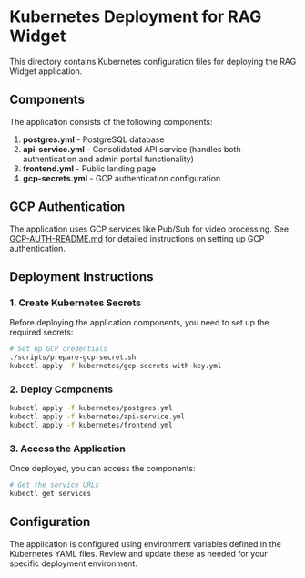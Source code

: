 # Kubernetes Deployment for RAG Widget

This directory contains Kubernetes configuration files for deploying the RAG Widget application.

## Components

The application consists of the following components:

1. **postgres.yml** - PostgreSQL database
2. **api-service.yml** - Consolidated API service (handles both authentication and admin portal functionality)
3. **frontend.yml** - Public landing page
4. **gcp-secrets.yml** - GCP authentication configuration

## GCP Authentication

The application uses GCP services like Pub/Sub for video processing. See [GCP-AUTH-README.md](./GCP-AUTH-README.md) for detailed instructions on setting up GCP authentication.

## Deployment Instructions

### 1. Create Kubernetes Secrets

Before deploying the application components, you need to set up the required secrets:

```bash
# Set up GCP credentials
./scripts/prepare-gcp-secret.sh
kubectl apply -f kubernetes/gcp-secrets-with-key.yml
```

### 2. Deploy Components

```bash
kubectl apply -f kubernetes/postgres.yml
kubectl apply -f kubernetes/api-service.yml
kubectl apply -f kubernetes/frontend.yml
```

### 3. Access the Application

Once deployed, you can access the components:

```bash
# Get the service URLs
kubectl get services
```

## Configuration

The application is configured using environment variables defined in the Kubernetes YAML files. Review and update these as needed for your specific deployment environment.